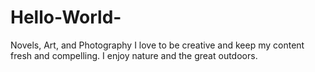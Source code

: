 # Hello-World-
Novels, Art, and Photography
I love to be creative and keep my content fresh and compelling. I enjoy nature and the great outdoors.
